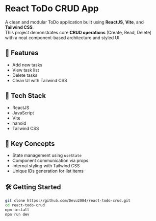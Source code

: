 # React ToDo CRUD App

A clean and modular ToDo application built using **ReactJS**, **Vite**, and **Tailwind CSS**.  
This project demonstrates core **CRUD operations** (Create, Read, Delete) with a neat component-based architecture and styled UI.

## 🔧 Features

- Add new tasks  
- View task list  
- Delete tasks  
- Clean UI with Tailwind CSS

## 🚀 Tech Stack

- ReactJS  
- JavaScript  
- Vite  
- nanoid  
- Tailwind CSS

## 🧠 Key Concepts

- State management using `useState`  
- Component communication via props  
- Internal styling with Tailwind CSS  
- Unique IDs generation for list items

## 🛠️ Getting Started

```bash
git clone https://github.com/Devu2004/react-todo-crud.git
cd react-todo-crud
npm install
npm run dev
```

